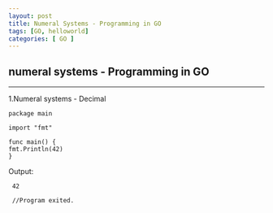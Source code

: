 ```yaml
---
layout: post
title: Numeral Systems - Programming in GO
tags: [GO, helloworld]
categories: [ GO ]
---
```



## numeral systems - Programming in GO


---
1.Numeral systems -  Decimal

    package main

    import "fmt"

    func main() {
	fmt.Println(42) 
    }

    
Output:    
     
     42

     //Program exited.
